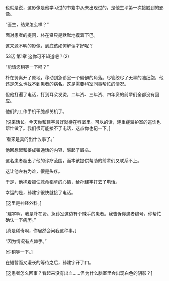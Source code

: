 也就是说，这影像是他学习过的书籍中从未出现过的，是他生平第一次接触到的影像。

“医生，结果怎么样？”

面对患者的提问，朴在贤只是默默地摸着下巴。

这来源不明的影像，到底该如何解读才好呢？

53话 第1章 这你可不知道吧？(2)

“能请您稍等一下吗？”

朴在贤离开了原地，移动到急诊室一个偏僻的角落。尽管绞尽了无辜的脑细胞，他还是怎么也找不到患者的病名。这是需要科室同事帮忙的情况。

但他打遍了电话，打到耳朵发烫，二年资、三年资、四年资的前辈们全都没有回应。

他们的工作手机干脆都关机了。

[说来话长。今天你和建宇最好就待在科室里。可以的话，连重症监护室的巡诊也帮忙做了。我们很可能接不了电话，这点你也记一下。]

‘看来是真的出什么事了。’

他回想起和姜成镇通话的内容，皱起了眉头。

这名患者超出了他的诊疗范围，而本该提供帮助的前辈们又联系不上。

这让他左右为难，很是头疼。

于是，他抱着抓住救命稻草的心情，给孙建宇打去了电话。

幸运的是，孙建宇很快就接了电话。

[这里是神经外科。]

“建宇啊，我是朴在贤。急诊室这边有个棘手的患者。我告诉你患者编号，你帮忙确认一下病历。”

[真是稀奇啊，你居然会问我这种事。]

“因为情况有点棘手。”

[你稍等一下。]

在短暂而又漫长的等待之后，孙建宇开了口。

[这患者怎么回事？看起来没有出血……但为什么脑室里会出现白色的阴影？]